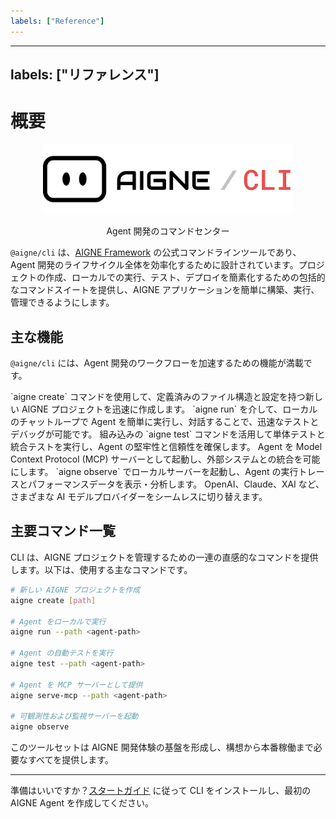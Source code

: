 ```yaml
---
labels: ["Reference"]
---
```


---
labels: ["リファレンス"]
---

# 概要

<p align="center">
  <picture>
    <source srcset="../logo-dark.svg" media="(prefers-color-scheme: dark)">
    <source srcset="../logo.svg" media="(prefers-color-scheme: light)">
    <img src="../logo.svg" alt="AIGNE ロゴ" width="400" />
  </picture>

  <center>Agent 開発のコマンドセンター</center>
</p>

`@aigne/cli` は、[AIGNE Framework](https://github.com/AIGNE-io/aigne-framework) の公式コマンドラインツールであり、Agent 開発のライフサイクル全体を効率化するために設計されています。プロジェクトの作成、ローカルでの実行、テスト、デプロイを簡素化するための包括的なコマンドスイートを提供し、AIGNE アプリケーションを簡単に構築、実行、管理できるようにします。

## 主な機能

`@aigne/cli` には、Agent 開発のワークフローを加速するための機能が満載です。

<x-cards data-columns="3">
  <x-card data-title="プロジェクトのひな形作成" data-icon="lucide:folder-plus">
    `aigne create` コマンドを使用して、定義済みのファイル構造と設定を持つ新しい AIGNE プロジェクトを迅速に作成します。
  </x-card>
  <x-card data-title="ローカルでの Agent 実行" data-icon="lucide:play-circle">
    `aigne run` を介して、ローカルのチャットループで Agent を簡単に実行し、対話することで、迅速なテストとデバッグが可能です。
  </x-card>
  <x-card data-title="自動テスト" data-icon="lucide:beaker">
    組み込みの `aigne test` コマンドを活用して単体テストと統合テストを実行し、Agent の堅牢性と信頼性を確保します。
  </x-card>
  <x-card data-title="MCP サーバー統合" data-icon="lucide:server">
    Agent を Model Context Protocol (MCP) サーバーとして起動し、外部システムとの統合を可能にします。
  </x-card>
  <x-card data-title="豊富な可観測性" data-icon="lucide:bar-chart-3">
    `aigne observe` でローカルサーバーを起動し、Agent の実行トレースとパフォーマンスデータを表示・分析します。
  </x-card>
  <x-card data-title="マルチモデル対応" data-icon="lucide:bot">
    OpenAI、Claude、XAI など、さまざまな AI モデルプロバイダーをシームレスに切り替えます。
  </x-card>
</x-cards>

## 主要コマンド一覧

CLI は、AIGNE プロジェクトを管理するための一連の直感的なコマンドを提供します。以下は、使用する主なコマンドです。

```bash 基本コマンド icon=lucide:terminal
# 新しい AIGNE プロジェクトを作成
aigne create [path]

# Agent をローカルで実行
aigne run --path <agent-path>

# Agent の自動テストを実行
aigne test --path <agent-path>

# Agent を MCP サーバーとして提供
aigne serve-mcp --path <agent-path>

# 可観測性および監視サーバーを起動
aigne observe
```

このツールセットは AIGNE 開発体験の基盤を形成し、構想から本番稼働まで必要なすべてを提供します。

---

準備はいいですか？[スタートガイド](./getting-started.md) に従って CLI をインストールし、最初の AIGNE Agent を作成してください。
